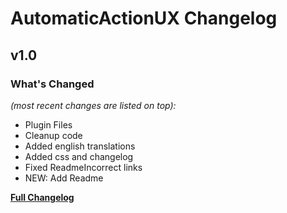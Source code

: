 # AutomaticActionUX Changelog

## v1.0

### What's Changed

_(most recent changes are listed on top):_
- Plugin Files
- Cleanup code
- Added english translations
- Added css and changelog
- Fixed ReadmeIncorrect links
- NEW: Add Readme


 [**Full Changelog**](../main/changelog.md "See changes")
